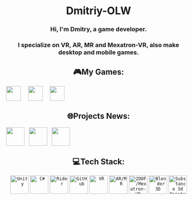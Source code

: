 <h1 align="center">Dmitriy-OLW</h1>

<h3 align="center">Hi, I'm Dmitry, a game developer. </h3> 

<h3 align="center">I specialize on VR, AR, MR and Mexatron-VR, also make desktop and mobile games.  </h3>

<h2 align="center">🎮My Games:</h2>
<div style="display: flex; align-items: center;" align="center"> 
        <a href="https://dmitriy-olw.itch.io/" style="text-decoration: none;"> 
            <img src="https://github.com/user-attachments/assets/90d05c70-7d62-4b19-b38d-359eb2256b68" height="40">
        </a>
	<a> 
            &nbsp;&nbsp;&nbsp;&nbsp;&nbsp;
        </a>
        <a href="https://sidequestvr.com/user/4454567" style="text-decoration: none;">
            <img src="https://github.com/user-attachments/assets/db924bb0-2d9a-4d53-9002-d32a94f5470e" height="40">
        </a>
        <a> 
            &nbsp;&nbsp;&nbsp;&nbsp;&nbsp;
        </a>
        <a href="https://gamejolt.com/@Dmitriy-OLW" style="text-decoration: none;">
            <img src="https://github.com/user-attachments/assets/0c487d7f-368a-4573-880a-dd5d04f3a4af" height="40">
        </a>
    </div>

    
<h2 align="center">🌐Projects News:</h2>


<div style="display: flex; align-items: center;" align="center"> 
        <a href="https://www.youtube.com/@UnrealRealityGames" style="text-decoration: none;"> 
            <img src="https://github.com/user-attachments/assets/78b86846-2cb7-4fd2-b463-1673e2f5e4c9" width="50" height="50">
        </a>
        <a> 
            &nbsp;&nbsp;&nbsp;
        </a>
        <a href="https://t.me/urg_olw" style="text-decoration: none;">
            <img src="https://github.com/user-attachments/assets/b2152ac9-dfe8-45b8-a4e3-e07df05de129" width="50" height="50">
        </a>
        <a> 
            &nbsp;&nbsp;&nbsp;
        </a>
        <a href="https://vk.com/order_of_lost_worlds" style="text-decoration: none;"> 
            <img src="https://github.com/user-attachments/assets/5c1c5f0d-9426-4fd8-8bbf-4d04b5ae7ad1" width="50" height="50">
        </a>
    </div>



<h2 align="center">💻Tech Stack:</h2>

<div align="center">
	<code><img height="50" src="https://user-images.githubusercontent.com/25181517/193427941-9437dbbe-376f-40dc-9573-0ef5c02a26a7.png" alt="Unity" title="Unity" /></code>
	<code><img height="50" src="https://user-images.githubusercontent.com/25181517/121405384-444d7300-c95d-11eb-959f-913020d3bf90.png" alt="C#" title="C#" /></code>
	<code><img height="50" src="https://github.com/user-attachments/assets/0b4df0ee-b977-4e30-b5d0-2b8fa0f41996" alt="Rider" title="Rider" /></code>
	<code><img height="50" src="https://user-images.githubusercontent.com/25181517/192108374-8da61ba1-99ec-41d7-80b8-fb2f7c0a4948.png" alt="GitHub" title="GitHub" /></code>
	<code><img height="50" src="https://github.com/user-attachments/assets/d1e17a9e-b2c4-4ffb-92a6-5b95179d9e7d" alt="VR" title="VR" /></code>
	<code><img height="50" src="https://github.com/user-attachments/assets/a3dca8c5-5777-4772-bdaf-b6e2319db6f6" alt="AR/MR" title="AR/MR" /></code>
	<code><img height="50" src="https://github.com/user-attachments/assets/8af92a52-7c0c-4d9c-89c6-14eae2449b07" alt="2DOF/Mexatron-VR" title="2DOF/Mexatron-VR" /></code>
 	<code><img height="50" src="https://github.com/user-attachments/assets/f1f86625-6432-4763-a5b5-f2bc2bdbbf34" alt="Blender 3D" title="Blender 3D" /></code>
	<code><img height="50" src="https://github.com/user-attachments/assets/579f8d5c-fb14-4156-81df-852b9d6e3fec" alt="Substance 3d Painter" title="Substance 3d Painter" /></code>


</div>




